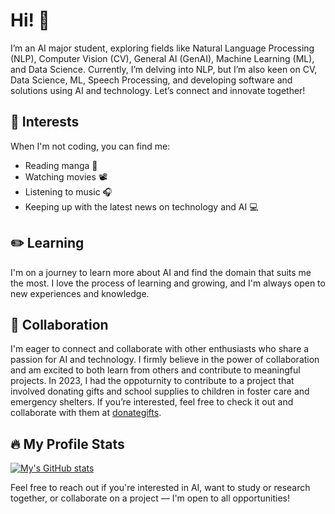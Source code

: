 # Hi! 👋

I’m an AI major student, exploring fields like Natural Language Processing (NLP), Computer Vision (CV), General AI (GenAI), Machine Learning (ML), and Data Science. Currently, I’m delving into NLP, but I’m also keen on CV, Data Science, ML, Speech Processing, and developing software and solutions using AI and technology. Let’s connect and innovate together!

## 🏓 Interests

When I'm not coding, you can find me:
- Reading manga 📔
- Watching movies 📽️
- Listening to music 🎧
- Keeping up with the latest news on technology and AI 💻

## ✏️ Learning

I'm on a journey to learn more about AI and find the domain that suits me the most. I love the process of learning and growing, and I'm always open to new experiences and knowledge.

## 🤝 Collaboration

I'm eager to connect and collaborate with other enthusiasts who share a passion for AI and technology. I firmly believe in the power of collaboration and am excited to both learn from others and contribute to meaningful projects. In 2023, I had the oppoturnity to contribute to a project that involved donating gifts and school supplies to children in foster care and emergency shelters. If you’re interested, feel free to check it out and collaborate with them at [donategifts](https://github.com/donategifts/donategifts).

## 🔥 My Profile Stats

[![My's GitHub stats](https://github-readme-stats.vercel.app/api?username=nguyenit67)](https://github.com/anuraghazra/github-readme-stats)

Feel free to reach out if you're interested in AI, want to study or research together, or collaborate on a project — I'm open to all opportunities!

